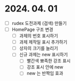 # 2024. 04. 01
- [ ] rudex 도전과제 (검색) 만들기
- [ ] HomePage 구조 변경
  - [ ] 과제의 번호 표시하기
  - [ ] 과제 제작일 표시 추가하기
  - [ ] 상자의 크기를 늘리기
  - [ ] 신규 과제는 new 표시하기
    - [ ] 빨간색 뾰족한 강조 표시
    - [ ] 강조 표시 안에 new
    - [ ] new 는 반짝임 효과
